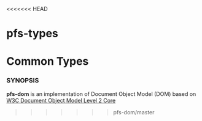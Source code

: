 <<<<<<< HEAD
# pfs-types
Common Types
=======
### SYNOPSIS

**pfs-dom** is an implementation of Document Object Model (DOM)
based on [W3C Document Object Model Level 2 Core](http://www.w3.org/TR/2000/REC-DOM-Level-2-Core-20001113/)
>>>>>>> pfs-dom/master
